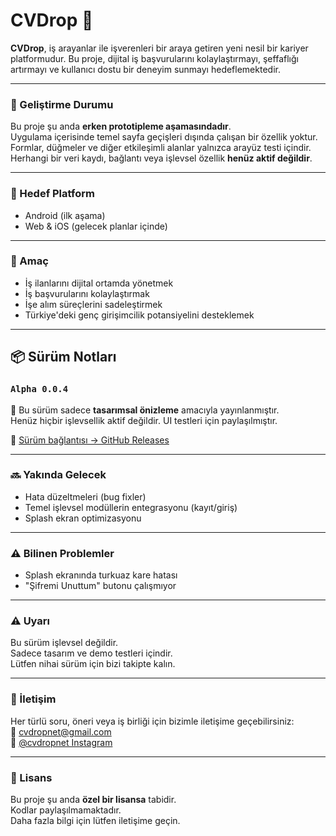 # CVDrop 💼

**CVDrop**, iş arayanlar ile işverenleri bir araya getiren yeni nesil bir kariyer platformudur. Bu proje, dijital iş başvurularını kolaylaştırmayı, şeffaflığı artırmayı ve kullanıcı dostu bir deneyim sunmayı hedeflemektedir.

---

### 🚧 Geliştirme Durumu

Bu proje şu anda **erken prototipleme aşamasındadır**.  
Uygulama içerisinde temel sayfa geçişleri dışında çalışan bir özellik yoktur.  
Formlar, düğmeler ve diğer etkileşimli alanlar yalnızca arayüz testi içindir.  
Herhangi bir veri kaydı, bağlantı veya işlevsel özellik **henüz aktif değildir**.

---

### 📱 Hedef Platform

- Android (ilk aşama)
- Web & iOS (gelecek planlar içinde)

---

### 🧪 Amaç

- İş ilanlarını dijital ortamda yönetmek  
- İş başvurularını kolaylaştırmak  
- İşe alım süreçlerini sadeleştirmek  
- Türkiye'deki genç girişimcilik potansiyelini desteklemek

---

## 📦 Sürüm Notları

### `Alpha 0.0.4`
🚧 Bu sürüm sadece **tasarımsal önizleme** amacıyla yayınlanmıştır.  
Henüz hiçbir işlevsellik aktif değildir. UI testleri için paylaşılmıştır.

🔗 [Sürüm bağlantısı → GitHub Releases](https://github.com/tmturk2010/cvdrop.net/releases/tag/v0.0.4)

---

### 🔜 Yakında Gelecek

- Hata düzeltmeleri (bug fixler)
- Temel işlevsel modüllerin entegrasyonu (kayıt/giriş)
- Splash ekran optimizasyonu

---

### ⚠️ Bilinen Problemler

- Splash ekranında turkuaz kare hatası  
- "Şifremi Unuttum" butonu çalışmıyor

---

### ⚠️ Uyarı

Bu sürüm işlevsel değildir.  
Sadece tasarım ve demo testleri içindir.  
Lütfen nihai sürüm için bizi takipte kalın.

---

### 📩 İletişim

Her türlü soru, öneri veya iş birliği için bizimle iletişime geçebilirsiniz:  
📧 [cvdropnet@gmail.com](mailto:cvdropnet@gmail.com)  
📸 [@cvdropnet Instagram](https://www.instagram.com/cvdropnet)

---

### 📄 Lisans

Bu proje şu anda **özel bir lisansa** tabidir.  
Kodlar paylaşılmamaktadır.  
Daha fazla bilgi için lütfen iletişime geçin.